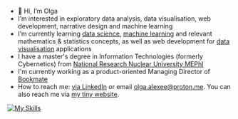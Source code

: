 - 👋 Hi, I’m Olga
- I’m interested in exploratory data analysis, data visualisation, web development, narrative design and machine learning
- I’m currently learning <a href="https://www.ibm.com/topics/data-science#:~:text=Data%20science%20combines%20math%20and,decision%20making%20and%20strategic%20planning">data science</a>, <a href="https://www.ibm.com/topics/machine-learning">machine learning</a> and relevant mathematics & statistics concepts, as well as web development for <a href="https://www.ibm.com/topics/data-visualization">data visualisation</a> applications
- I have a master's degree in Information Technologies (formerly Cybernetics) from <a href="https://en.wikipedia.org/wiki/Moscow_Engineering_Physics_Institute">National Research Nuclear University MEPhI</a>
- I'm currently working as a product-oriented Managing Director of <a href="https://bookmate.com">Bookmate</a>
- How to reach me: [via LinkedIn](https://www.linkedin.com/in/gaiaengineer/) or email olga.alexee@proton.me. You can also reach me via [my tiny website](https://gaiaengineer.bearblog.dev). 

[![My Skills](https://skillicons.dev/icons?i=html,css,js,py,webflow,visualstudio,vscode)](https://skillicons.dev)

<!---
olgaalexee/olgaalexee is a ✨ special ✨ repository because its `README.md` (this file) appears on your GitHub profile.
You can click the Preview link to take a look at your changes.
--->
